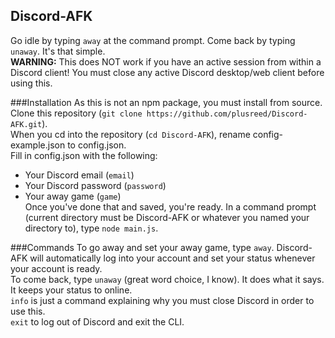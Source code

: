 Discord-AFK
---
Go idle by typing `away` at the command prompt. Come back by typing `unaway`. It's that simple. <br />
**WARNING:** This does NOT work if you have an active session from within a Discord client! You must close any active Discord desktop/web client before using this. <br />

###Installation
As this is not an npm package, you must install from source. <br />
Clone this repository (`git clone https://github.com/plusreed/Discord-AFK.git`). <br />
When you cd into the repository (`cd Discord-AFK`), rename config-example.json to config.json. <br />
Fill in config.json with the following:
- Your Discord email (`email`)
- Your Discord password (`password`)
- Your away game (`game`) <br />
Once you've done that and saved, you're ready. In a command prompt (current directory must be Discord-AFK or whatever you named your directory to), type `node main.js`. <br />

###Commands
To go away and set your away game, type `away`. Discord-AFK will automatically log into your account and set your status whenever your account is ready. <br />
To come back, type `unaway` (great word choice, I know). It does what it says. It keeps your status to online. <br />
`info` is just a command explaining why you must close Discord in order to use this. <br />
`exit` to log out of Discord and exit the CLI.
